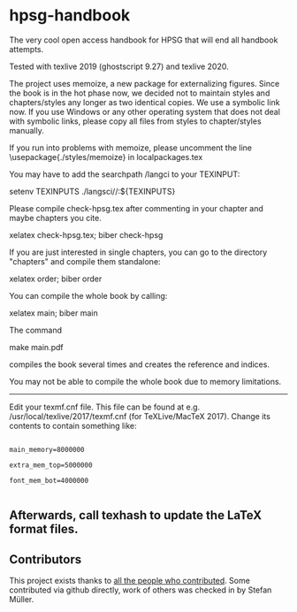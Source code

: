# hpsg-handbook
The very cool open access handbook for HPSG that will end all handbook attempts.


Tested with texlive 2019 (ghostscript 9.27) and texlive 2020. 

The project uses memoize, a new package for externalizing figures. Since the book is in the hot
phase now, we decided not to maintain styles and chapters/styles any longer as two identical
copies. We use a symbolic link now. If you use Windows or any other operating system that does not
deal with symbolic links, please copy all files from styles to chapter/styles manually.

If you run into problems with memoize, please uncomment the line \usepackage{./styles/memoize} in
localpackages.tex

You may have to add the searchpath /langci to your TEXINPUT:

setenv TEXINPUTS ./langsci//:${TEXINPUTS}


Please compile check-hpsg.tex after commenting in your chapter and maybe chapters you cite.

xelatex check-hpsg.tex; biber check-hpsg

If you are just interested in single chapters, you can go to the directory "chapters" and compile them standalone:

xelatex order; biber order


You can compile the whole book by calling:

xelatex main; biber main

The command

make main.pdf

compiles the book several times and creates the reference and indices.

You may not be able to compile the whole book due to memory limitations.

-------------------------------
Edit your texmf.cnf file. This file can be found at e.g. /usr/local/texlive/2017/texmf.cnf (for TeXLive/MacTeX 2017). Change its contents to contain something like:

<code>
main_memory=8000000<br>
extra_mem_top=5000000<br>
font_mem_bot=4000000<br>
</code>


Afterwards, call texhash to update the LaTeX format files.
------------------------------- 




## Contributors

This project exists thanks to <a href="https://github.com/langsci/hpsg-handbook/graphs/contributors">all the people who contributed</a>. Some contributed via github directly, work of others was checked in by Stefan Müller.


<!-- img src="https://opencollective.com/shields/contributors.svg?width=890" />